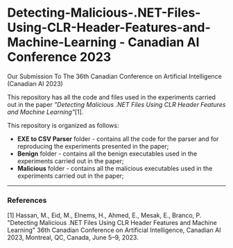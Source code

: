 # Detecting-Malicious-.NET-Files-Using-CLR-Header-Features-and-Machine-Learning - Canadian AI Conference 2023
Our Submission To The 36th Canadian Conference on Artificial Intelligence (Canadian AI 2023)

This repository has all the code and files used in the experiments carried out in the paper *"Detecting Malicious .NET Files Using CLR Header Features and Machine Learning"*[1].


This repository is organized as follows:

* **EXE to CSV Parser** folder - contains all the code for the parser and for reproducing the experiments presented in the paper;
* **Benign** folder - contains all the benign executables used in the experiments carried out in the paper;
* **Malicious** folder - contains all the malicious executables used in the experiments carried out in the paper;



*****

### References
[1] Hassan, M., Eid, M., Elnems, H., Ahmed, E., Mesak, E., Branco, P. "Detecting Malicious .NET Files Using CLR Header Features and Machine Learning" 36th Canadian Conference on Artificial Intelligence, Canadian AI 2023, Montreal, QC, Canada, June 5–9, 2023.
